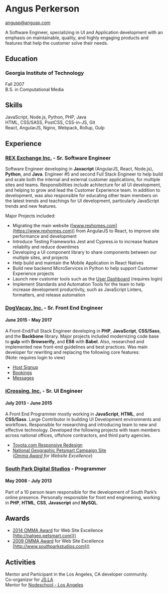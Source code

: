 # Angus Perkerson

angusp@angusp.com

A Software Engineer, specializing in UI and Application development with an emphasis on maintainable, quality, and highly engaging products and features that help the customer solve their needs.

## Education

### Georgia Institute of Technology

Fall 2007  
B.S. in Computational Media

## Skills

JavaScript, Node.js, Python, PHP, Java  
HTML, CSS/SASS, PostCSS, CSS-in-JS, Git  
React, AngularJS, Nginx, Webpack, Rollup, Gulp

## Experience

### [REX Exchange Inc.](https://www.rexhomes.com) - Sr. Software Engineer

Software Engineer developing in **Javacript** (AngularJS, React, Node.js), **Python**, and **Java**. Engineer #5 and second Full Stack Engineer to help build and scale both the internal and external customer applications, for multiple sites and teams. Responsibilities include achitecture for all UI development, and helping to grow and lead the Customer Experience team. In addition to development, was also responsible for educating other team members on the latest trends and teachings for UI development, particularly JavaScript trends and new features.

Major Projects included:

- Migrating the main website ([www.rexhomes.com](https://www.rexhomes.com)) from AngularJS to React, to improve site performance and development
- Introduce Testing Frameworks Jest and Cypress.io to increase feature reliabilty and reduce downtimes
- Developing a UI component library to share components between our multiple sites, and projects
- Help build and maintain the Mobile Application in React Natives
- Build new backend MicroServices in Python to help support Customer Experience projects
- Launch new customer tools such as the [User Dashboard](https://dashboard.rexhomes.com) (requires login)
- Implement Standards and Automation Tools for the team to help increase development productivity, such as JavaScript Linters, formatters, and release automation

### [DogVacay, Inc.](https://dogvacay.com) - Sr. Front End Engineer

#### June 2015 - May 2017

A Front-End/Full Stack Engineer developing in **PHP**, **JavaScript**, **CSS/Sass**, and the **Backbone** library. Major projects included modernizing code base to **gulp** with **Browserify**, and **ES6** with **Babel**. Also, researched and implemented new front-end guidelines and best practices. Was main developer for rewriting and replacing the following core features:  
(Note: requires login to view)

- [Host Signup](https://dogvacay.com/signup/host)
- [Bookings](https://dogvacay.com/account/bookings)
- [Messages](https://dogvacay.com/account/mesages)

### [**iCrossing, Inc.**](http://icrossing.com) - Sr. UI Engineer

#### July 2013 - June 2015

A Front End Programmer mostly working in **JavaScript**, **HTML**, and **CSS/Sass**. Large Contributor in building UI Development environments and workflows. Responsible for researching and introducing team to new and effective technology. Developed the following projects with team members across national offices, offshore contractors, and third party agencies.

- [Toyota.com Responsive Redesign](http://www.toyota.com/trdpro)
- [National Geographic Petsmart Campaign Site](http://natgeo.petsmart.com/)  
  (_[Omma Award](http://www.mediapost.com/ommaawards/winners/?event=2014) for Website Excellence_)

### [**South Park Digital Studios**](http://www.southparkstudios.com) - Programmer

#### May 2008 - July 2013

Part of a 10 person team responsible for the development of South Park’s online presence. Personally responsible for front end engineering, working in **PHP**, **HTML**, **CSS**, **Javascript** and **MySQL**.

## Awards

- [2014 OMMA Award](http://www.mediapost.com/ommaawards/winners/?event=2014) for Web Site Excellence  
  [http://natgeo.petsmart.com]()
- [2009 OMMA Award](http://www.mediapost.com/ommaawards/winners/?event=2009) for Web Site Excellence  
  [http://www.southparkstudios.com]()

## Activities

Mentor and Participant in the Los Angeles, CA developer community.  
Co-organizor for [JS.LA](https://JS.LA)  
Mentor for [Nodeschool - Los Angeles](https://nodeschool.io/los-angeles/)
